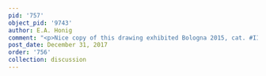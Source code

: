 ```yaml
---
pid: '757'
object_pid: '9743'
author: E.A. Honig
comment: "<p>Nice copy of this drawing exhibited Bologna 2015, cat. #II.16</p>"
post_date: December 31, 2017
order: '756'
collection: discussion
---
```


